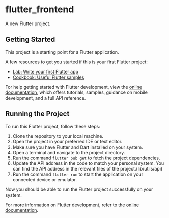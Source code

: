 # flutter_frontend

A new Flutter project.

## Getting Started

This project is a starting point for a Flutter application.

A few resources to get you started if this is your first Flutter project:

- [Lab: Write your first Flutter app](https://docs.flutter.dev/get-started/codelab)
- [Cookbook: Useful Flutter samples](https://docs.flutter.dev/cookbook)

For help getting started with Flutter development, view the
[online documentation](https://docs.flutter.dev/), which offers tutorials,
samples, guidance on mobile development, and a full API reference.

## Running the Project

To run this Flutter project, follow these steps:

1. Clone the repository to your local machine.
2. Open the project in your preferred IDE or text editor.
3. Make sure you have Flutter and Dart installed on your system.
4. Open a terminal and navigate to the project directory.
5. Run the command `flutter pub get` to fetch the project dependencies.
6. Update the API address in the code to match your personal system. You can find the API address in the relevant files of the project.(lib/utils/api)
7. Run the command `flutter run` to start the application on your connected device or emulator.

Now you should be able to run the Flutter project successfully on your system.

For more information on Flutter development, refer to the [online documentation](https://docs.flutter.dev/).
